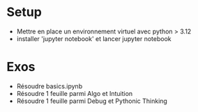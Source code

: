 # Setup

- Mettre en place un environnement virtuel avec python > 3.12
- installer 'jupyter notebook' et lancer jupyter notebook

# Exos

- Résoudre basics.ipynb
- Résoudre 1 feuille parmi Algo et Intuition
- Résoudre 1 feuille parmi Debug et Pythonic Thinking
